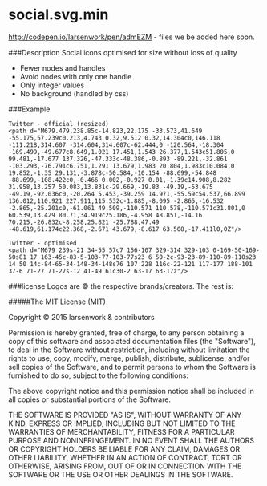 # social.svg.min
http://codepen.io/larsenwork/pen/admEZM - files we be added here soon.

###Description
Social icons optimised for size without loss of quality
- Fewer nodes and handles
- Avoid nodes with only one handle
- Only integer values
- No background (handled by css)

###Example
```
Twitter - official (resized)
<path d="M679.479,238.85c-14.823,22.175 -33.573,41.649 -55.175,57.239c0.213,4.743 0.32,9.512 0.32,14.304c0,146.118 -111.218,314.607 -314.604,314.607c-62.444,0 -120.564,-18.304 -169.499,-49.677c8.649,1.021 17.451,1.543 26.377,1.543c51.805,0 99.481,-17.677 137.326,-47.333c-48.386,-0.893 -89.221,-32.861 -103.293,-76.791c6.751,1.291 13.679,1.983 20.804,1.983c10.084,0 19.852,-1.35 29.131,-3.878c-50.584,-10.154 -88.699,-54.848 -88.699,-108.422c0,-0.466 0.002,-0.927 0.01,-1.39c14.908,8.282 31.958,13.257 50.083,13.831c-29.669,-19.83 -49.19,-53.675 -49.19,-92.036c0,-20.264 5.453,-39.259 14.971,-55.59c54.537,66.899 136.012,110.921 227.911,115.532c-1.885,-8.095 -2.865,-16.532 -2.865,-25.201c0,-61.061 49.509,-110.571 110.578,-110.571c31.801,0 60.539,13.429 80.71,34.919c25.186,-4.958 48.851,-14.16 70.215,-26.832c-8.258,25.821 -25.788,47.49 -48.619,61.174c22.368,-2.671 43.679,-8.617 63.508,-17.411l0,0Z"/>

Twitter - optimised
<path d="M679 239s-21 34-55 57c7 156-107 329-314 329-103 0-169-50-169-50s81 17 163-45c-83-5-103-77-103-77s23 6 50-2c-93-23-89-110-89-110s23 14 50 14c-84-65-34-148-34-148s76 107 228 116c-22-121 117-177 188-101 37-6 71-27 71-27s-12 41-49 61c30-2 63-17 63-17z"/>
```

###license
Logos are © the respective brands/creators. The rest is:

#####The MIT License (MIT)

Copyright © 2015 larsenwork & contributors

Permission is hereby granted, free of charge, to any person obtaining a copy of
this software and associated documentation files (the "Software"), to deal in
the Software without restriction, including without limitation the rights to
use, copy, modify, merge, publish, distribute, sublicense, and/or sell copies
of the Software, and to permit persons to whom the Software is furnished to do
so, subject to the following conditions:

The above copyright notice and this permission notice shall be included in all
copies or substantial portions of the Software.

THE SOFTWARE IS PROVIDED "AS IS", WITHOUT WARRANTY OF ANY KIND, EXPRESS OR
IMPLIED, INCLUDING BUT NOT LIMITED TO THE WARRANTIES OF MERCHANTABILITY,
FITNESS FOR A PARTICULAR PURPOSE AND NONINFRINGEMENT. IN NO EVENT SHALL THE
AUTHORS OR COPYRIGHT HOLDERS BE LIABLE FOR ANY CLAIM, DAMAGES OR OTHER
LIABILITY, WHETHER IN AN ACTION OF CONTRACT, TORT OR OTHERWISE, ARISING FROM,
OUT OF OR IN CONNECTION WITH THE SOFTWARE OR THE USE OR OTHER DEALINGS IN THE
SOFTWARE.
